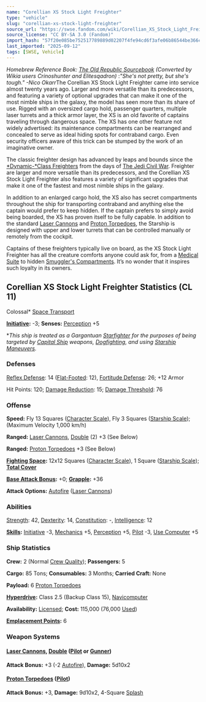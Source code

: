 ```yaml
---
name: "Corellian XS Stock Light Freighter"
type: "vehicle"
slug: "corellian-xs-stock-light-freighter"
source_url: "https://swse.fandom.com/wiki/Corellian_XS_Stock_Light_Freighter"
source_license: "CC BY-SA 3.0 (Fandom)"
import_hash: "57f20e085be752517789889d02207f4fe94cd6f3afe06b86544be366cb088a9b"
last_imported: "2025-09-12"
tags: [SWSE, Vehicle]
---
```

*Homebrew Reference Book: [The Old Republic Sourcebook](https://swse.fandom.com/wiki/The_Old_Republic_Sourcebook) (Converted by Wikia users Crinoshunter and Elitesqadron)*
:*"She's not pretty, but she's tough."*
*-Nico Okarr*The Corellian XS Stock Light Freighter came into service almost twenty years ago. Larger and more versatile than its predecessors, and featuring a variety of optional upgrades that can make it one of the most nimble ships in the galaxy, the model has seen more than its share of use. Rigged with an oversized cargo hold, passenger quarters, multiple laser turrets and a thick armor layer, the XS is an old favorite of captains traveling through dangerous space. The XS has one other feature not widely advertised: its maintenance compartments can be rearranged and concealed to serve as ideal hiding spots for contraband cargo. Even security officers aware of this trick can be stumped by the work of an imaginative owner.

The classic freighter design has advanced by leaps and bounds since the [*Dynamic-*Class Freighters](https://swse.fandom.com/wiki/Dynamic-Class_Freighters) from the days of [The Jedi Civil War](https://swse.fandom.com/wiki/The_Jedi_Civil_War). Freighter are larger and more versatile than its predecessors, and the Corellian XS Stock Light Freighter also features a variety of significant upgrades that make it one of the fastest and most nimble ships in the galaxy.

In addition to an enlarged cargo hold, the XS also has secret compartments throughout the ship for transporting contraband and anything else the captain would prefer to keep hidden. If the captain prefers to simply avoid being boarded, the XS has proven itself to be fully capable. In addition to the standard [Laser Cannons](https://swse.fandom.com/wiki/Laser_Cannons) and [Proton Torpedoes](https://swse.fandom.com/wiki/Proton_Torpedoes), the Starship is designed with upper and lower turrets that can be controlled manually or remotely from the cockpit.

Captains of these freighters typically live on board, as the XS Stock Light Freighter has all the creature comforts anyone could ask for, from a [Medical Suite](https://swse.fandom.com/wiki/Medical_Suite) to hidden [Smuggler's Compartments](https://swse.fandom.com/wiki/Smuggler's_Compartments). It’s no wonder that it inspires such loyalty in its owners.

## Corellian XS Stock Light Freighter Statistics (CL 11)
Colossal* [Space Transport](https://swse.fandom.com/wiki/Space_Transport)

**[Initiative](https://swse.fandom.com/wiki/Initiative):** -3; **Senses:** [Perception](https://swse.fandom.com/wiki/Perception) +5

**This ship is treated as a Gargantuan [Starfighter](https://swse.fandom.com/wiki/Starfighter) for the purposes of being targeted by [Capital Ship](https://swse.fandom.com/wiki/Capital_Ship) weapons, [Dogfighting](https://swse.fandom.com/wiki/Dogfighting), and using [Starship Maneuvers](https://swse.fandom.com/wiki/Starship_Maneuvers).*
### Defenses
[Reflex Defense](https://swse.fandom.com/wiki/Reflex_Defense_(Vehicles)): 14 ([Flat-Footed](https://swse.fandom.com/wiki/Flat-Footed): 12), [Fortitude Defense](https://swse.fandom.com/wiki/Fortitude_Defense_(Vehicles)): 26; +12 Armor

Hit Points: 120; [Damage Reduction](https://swse.fandom.com/wiki/Damage_Reduction): 15; [Damage Threshold](https://swse.fandom.com/wiki/Damage_Threshold_(Vehicles)): 76
### Offense
**Speed:** Fly 13 Squares ([Character Scale](https://swse.fandom.com/wiki/Character_Scale)), Fly 3 Squares ([Starship Scale](https://swse.fandom.com/wiki/Starship_Scale)); (Maximum Velocity 1,000 km/h)

**Ranged:** [Laser Cannons](https://swse.fandom.com/wiki/Laser_Cannons), [Double](https://swse.fandom.com/wiki/Double) (2) +3 (See Below)

**Ranged:** [Proton Torpedoes](https://swse.fandom.com/wiki/Proton_Torpedoes) +3 (See Below)

**[Fighting Space](https://swse.fandom.com/wiki/Fighting_Space):** 12x12 Squares ([Character Scale](https://swse.fandom.com/wiki/Character_Scale)), 1 Square ([Starship Scale](https://swse.fandom.com/wiki/Starship_Scale)); **[Total Cover](https://swse.fandom.com/wiki/Total_Cover)**

**[Base Attack Bonus](https://swse.fandom.com/wiki/Base_Attack_Bonus):** +0; **[Grapple](https://swse.fandom.com/wiki/Grapple):** +36

**Attack Options:** [Autofire](https://swse.fandom.com/wiki/Autofire_(Vehicle_Combat)) ([Laser Cannons](https://swse.fandom.com/wiki/Laser_Cannons))
### Abilities
[Strength](https://swse.fandom.com/wiki/Strength): 42, [Dexterity](https://swse.fandom.com/wiki/Dexterity): 14, [Constitution](https://swse.fandom.com/wiki/Constitution): -, [Intelligence](https://swse.fandom.com/wiki/Intelligence): 12

**[Skills](https://swse.fandom.com/wiki/Skills):** [Initiative](https://swse.fandom.com/wiki/Initiative) -3, [Mechanics](https://swse.fandom.com/wiki/Mechanics) +5, [Perception](https://swse.fandom.com/wiki/Perception) +5, [Pilot](https://swse.fandom.com/wiki/Pilot) -3, [Use Computer](https://swse.fandom.com/wiki/Use_Computer) +5
### Ship Statistics
**Crew:** 2 (Normal [Crew Quality](https://swse.fandom.com/wiki/Crew_Quality)); **Passengers:** 5

**Cargo:** 85 Tons; **Consumables:** 3 Months; **Carried Craft:** None

**Payload:** 6 [Proton Torpedoes](https://swse.fandom.com/wiki/Proton_Torpedoes)

**[Hyperdrive](https://swse.fandom.com/wiki/Hyperdrive):** Class 2.5 (Backup Class 15), [Navicomputer](https://swse.fandom.com/wiki/Navicomputer)

**Availability:** [Licensed](https://swse.fandom.com/wiki/Licensed); **Cost:** 115,000 (76,000 [Used](https://swse.fandom.com/wiki/Used))

**[Emplacement Points](https://swse.fandom.com/wiki/Emplacement_Points):** 6
### Weapon Systems
#### **[Laser Cannons](https://swse.fandom.com/wiki/Laser_Cannons), [Double](https://swse.fandom.com/wiki/Double) ([Pilot](https://swse.fandom.com/wiki/Pilot_(Vehicle_Combat)) or [Gunner](https://swse.fandom.com/wiki/Gunner))**
**Attack Bonus:** +3 (-2 [Autofire](https://swse.fandom.com/wiki/Autofire_(Vehicle_Combat))), **Damage:** 5d10x2

#### **[Proton Torpedoes](https://swse.fandom.com/wiki/Proton_Torpedoes) ([Pilot](https://swse.fandom.com/wiki/Pilot_(Vehicle_Combat)))**
**Attack Bonus:** +3, **Damage:** 9d10x2, 4-Square [Splash](https://swse.fandom.com/wiki/Splash)